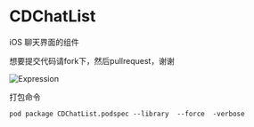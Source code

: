 # CDChatList
iOS 聊天界面的组件


想要提交代码请fork下，然后pullrequest，谢谢

![Expression](http://git-ma.paic.com.cn/aat/ChatList/raw/2da684a74bc6d1536592d177f6bc6751d764fe21/Example/CDChatList/Expression.bundle/Expression_100@2x.png)



 打包命令
 
 ```
 pod package CDChatList.podspec --library  --force  -verbose
```
